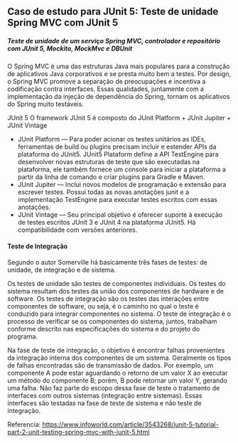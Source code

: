 ## Caso de estudo para JUnit 5: Teste de unidade Spring MVC com JUnit 5

##### Teste de unidade de um serviço Spring MVC, controlador e repositório com JUnit 5, Mockito, MockMvc e DBUnit

O Spring MVC é uma das estruturas Java mais populares para a construção de aplicativos Java corporativos e se presta muito bem a testes. Por design, o Spring MVC promove a separação de preocupações e incentiva a codificação contra interfaces. Essas qualidades, juntamente com a implementação da injeção de dependência do Spring, tornam os aplicativos do Spring muito testáveis.

JUnit 5
O framework JUnit 5 é composto do JUnit Platform + JUnit Jupiter + JUnit Vintage
- JUnit Platform — Para poder acionar os testes unitários as IDEs, ferramentas de build ou plugins precisam incluir e estender APIs da plataforma do JUnit5. JUnit5 Plataform define a API TestEngine para desenvolver novas estruturas de teste que são executadas na plataforma, ele também fornece um console para iniciar a plataforma a partir da linha de comando e criar plugins para Gradle e Maven.
- JUnit Jupiter — Inclui novos modelos de programação e extensão para escrever testes. Possui todas as novas anotações junit e a implementação TestEngine para executar testes escritos com essas anotações.
- JUnit Vintage — Seu principal objetivo é oferecer suporte à execução de testes escritos JUnit 3 e JUnit 4 na plataforma JUnit5. Há compatibilidade com versões anteriores.

#### Teste de Integração
Segundo o autor Somerville há basicamente três fases de testes: de unidade, de integração e de sistema.

Os testes de unidade são testes de componentes individuais. Os testes do sistema resultam dos testes da união dos componentes de hardware e de software. Os testes de integração são os testes das interações entre componentes de software, ou seja, é o caminho no qual o teste é conduzido para integrar componentes no sistema. O teste de integração é o processo de verificar se os componentes do sistema, juntos, trabalham conforme descrito nas especificações do sistema e do projeto do programa.

Na fase de teste de integração, o objetivo é encontrar falhas provenientes da integração interna dos componentes de um sistema. Geralmente os tipos de falhas encontradas são de transmissão de dados. Por exemplo, um componente A pode estar aguardando o retorno de um valor X ao executar um método do componente B; porém, B pode retornar um valor Y, gerando uma falha. Não faz parte do escopo dessa fase de teste o tratamento de interfaces com outros sistemas (integração entre sistemas). Essas interfaces são testadas na fase de teste de sistema e não teste de integração.

Referencia: https://www.infoworld.com/article/3543268/junit-5-tutorial-part-2-unit-testing-spring-mvc-with-junit-5.html